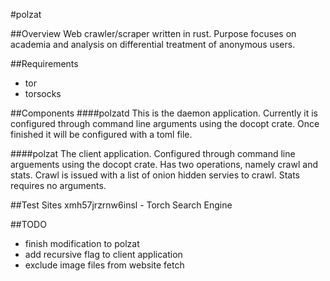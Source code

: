 #polzat

##Overview
Web crawler/scraper written in rust. Purpose focuses on academia and 
analysis on differential treatment of anonymous users.

##Requirements
- tor
- torsocks

##Components
####polzatd
This is the daemon application. Currently it is configured through command line
arguments using the docopt crate. Once finished it will be configured with a 
toml file.

####polzat
The client application. Configured through command line arguements using the 
docopt crate. Has two operations, namely crawl and stats. Crawl is issued with 
a list of onion hidden servies to crawl. Stats requires no arguments.

##Test Sites
xmh57jrzrnw6insl - Torch Search Engine

##TODO
- finish modification to polzat
- add recursive flag to client application
- exclude image files from website fetch
